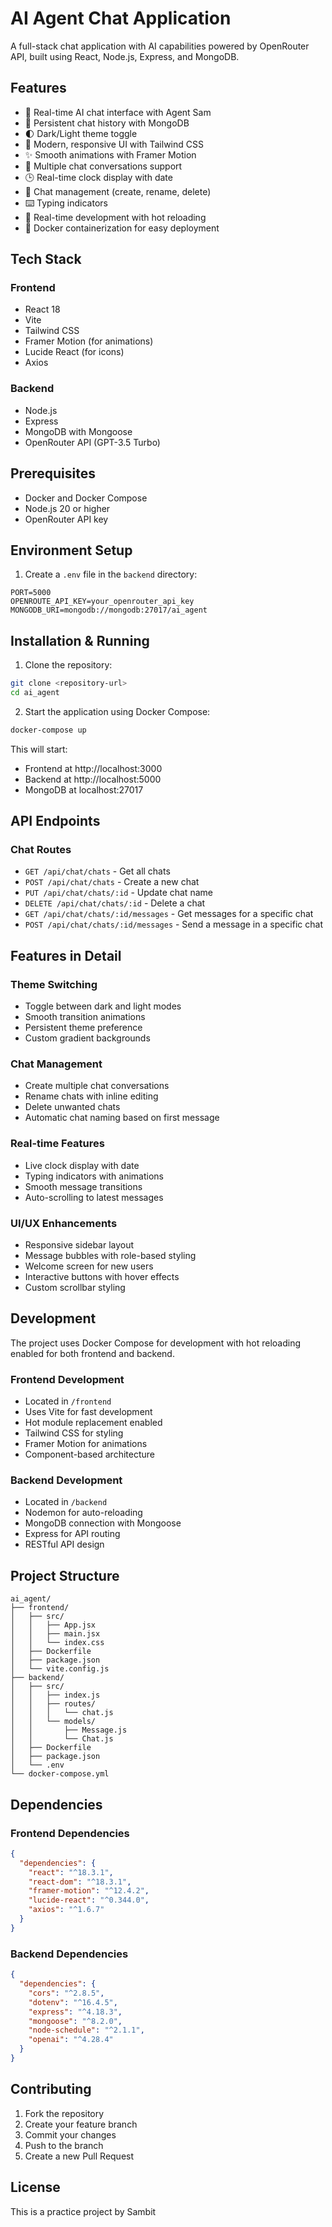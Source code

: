 # AI Agent Chat Application

A full-stack chat application with AI capabilities powered by OpenRouter API, built using React, Node.js, Express, and MongoDB.

## Features

- 🤖 Real-time AI chat interface with Agent Sam
- 💾 Persistent chat history with MongoDB
- 🌓 Dark/Light theme toggle
- 🎨 Modern, responsive UI with Tailwind CSS
- ✨ Smooth animations with Framer Motion
- 📱 Multiple chat conversations support
- 🕒 Real-time clock display with date
- 💬 Chat management (create, rename, delete)
- ⌨️ Typing indicators
- 🔄 Real-time development with hot reloading
- 🐳 Docker containerization for easy deployment

## Tech Stack

### Frontend
- React 18
- Vite
- Tailwind CSS
- Framer Motion (for animations)
- Lucide React (for icons)
- Axios

### Backend
- Node.js
- Express
- MongoDB with Mongoose
- OpenRouter API (GPT-3.5 Turbo)

## Prerequisites

- Docker and Docker Compose
- Node.js 20 or higher
- OpenRouter API key

## Environment Setup

1. Create a `.env` file in the `backend` directory:
```env
PORT=5000
OPENROUTE_API_KEY=your_openrouter_api_key
MONGODB_URI=mongodb://mongodb:27017/ai_agent
```

## Installation & Running

1. Clone the repository:
```bash
git clone <repository-url>
cd ai_agent
```

2. Start the application using Docker Compose:
```bash
docker-compose up
```

This will start:
- Frontend at http://localhost:3000
- Backend at http://localhost:5000
- MongoDB at localhost:27017

## API Endpoints

### Chat Routes
- `GET /api/chat/chats` - Get all chats
- `POST /api/chat/chats` - Create a new chat
- `PUT /api/chat/chats/:id` - Update chat name
- `DELETE /api/chat/chats/:id` - Delete a chat
- `GET /api/chat/chats/:id/messages` - Get messages for a specific chat
- `POST /api/chat/chats/:id/messages` - Send a message in a specific chat

## Features in Detail

### Theme Switching
- Toggle between dark and light modes
- Smooth transition animations
- Persistent theme preference
- Custom gradient backgrounds

### Chat Management
- Create multiple chat conversations
- Rename chats with inline editing
- Delete unwanted chats
- Automatic chat naming based on first message

### Real-time Features
- Live clock display with date
- Typing indicators with animations
- Smooth message transitions
- Auto-scrolling to latest messages

### UI/UX Enhancements
- Responsive sidebar layout
- Message bubbles with role-based styling
- Welcome screen for new users
- Interactive buttons with hover effects
- Custom scrollbar styling

## Development

The project uses Docker Compose for development with hot reloading enabled for both frontend and backend.

### Frontend Development
- Located in `/frontend`
- Uses Vite for fast development
- Hot module replacement enabled
- Tailwind CSS for styling
- Framer Motion for animations
- Component-based architecture

### Backend Development
- Located in `/backend`
- Nodemon for auto-reloading
- MongoDB connection with Mongoose
- Express for API routing
- RESTful API design

## Project Structure

```
ai_agent/
├── frontend/
│   ├── src/
│   │   ├── App.jsx
│   │   ├── main.jsx
│   │   └── index.css
│   ├── Dockerfile
│   ├── package.json
│   └── vite.config.js
├── backend/
│   ├── src/
│   │   ├── index.js
│   │   ├── routes/
│   │   │   └── chat.js
│   │   └── models/
│   │       ├── Message.js
│   │       └── Chat.js
│   ├── Dockerfile
│   ├── package.json
│   └── .env
└── docker-compose.yml
```

## Dependencies

### Frontend Dependencies
```json
{
  "dependencies": {
    "react": "^18.3.1",
    "react-dom": "^18.3.1",
    "framer-motion": "^12.4.2",
    "lucide-react": "^0.344.0",
    "axios": "^1.6.7"
  }
}
```

### Backend Dependencies
```json
{
  "dependencies": {
    "cors": "^2.8.5",
    "dotenv": "^16.4.5",
    "express": "^4.18.3",
    "mongoose": "^8.2.0",
    "node-schedule": "^2.1.1",
    "openai": "^4.28.4"
  }
}
```

## Contributing

1. Fork the repository
2. Create your feature branch
3. Commit your changes
4. Push to the branch
5. Create a new Pull Request

## License

This is a practice project by Sambit
